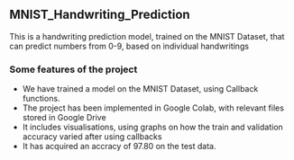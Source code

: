 ## MNIST_Handwriting_Prediction
This is a handwriting prediction model, trained on the MNIST Dataset, that can predict numbers from 0-9, based on individual handwritings
### Some features of the project
* We have trained a model on the MNIST Dataset, using Callback functions.
* The project has been implemented in Google Colab, with relevant files stored in Google Drive
* It includes visualisations, using graphs on how the train and validation accuracy varied after using callbacks
* It has acquired an accracy of 97.80 on the test data.
